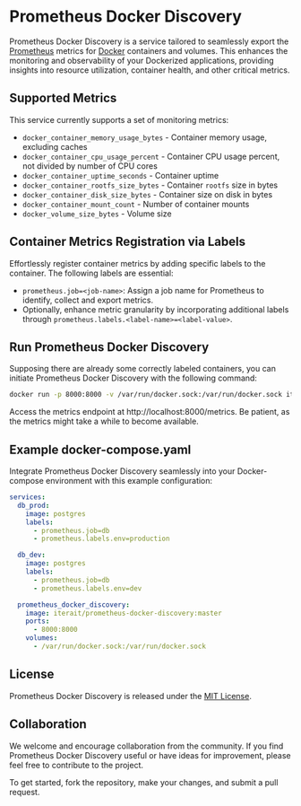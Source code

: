 # Prometheus Docker Discovery

Prometheus Docker Discovery is a service tailored to seamlessly export the [Prometheus](https://prometheus.io/) metrics for [Docker](https://www.docker.com/) containers and volumes.
This enhances the monitoring and observability of your Dockerized applications, providing insights into resource utilization, container health, and other critical metrics.

## Supported Metrics
This service currently supports a set of monitoring metrics:
- `docker_container_memory_usage_bytes` - Container memory usage, excluding caches
- `docker_container_cpu_usage_percent` - Container CPU usage percent, not divided by number of CPU cores
- `docker_container_uptime_seconds` - Container uptime
- `docker_container_rootfs_size_bytes` - Container `rootfs` size in bytes
- `docker_container_disk_size_bytes` - Container size on disk in bytes
- `docker_container_mount_count` - Number of container mounts
- `docker_volume_size_bytes` - Volume size

## Container Metrics Registration via Labels
Effortlessly register container metrics by adding specific labels to the container. The following labels are essential:
- `prometheus.job=<job-name>`: Assign a job name for Prometheus to identify, collect and export metrics.
- Optionally, enhance metric granularity by incorporating additional labels through `prometheus.labels.<label-name>=<label-value>`.

## Run Prometheus Docker Discovery
Supposing there are already some correctly labeled containers, you can initiate Prometheus Docker Discovery with the following command:

```bash
docker run -p 8000:8000 -v /var/run/docker.sock:/var/run/docker.sock iterait/prometheus-docker-discovery:master
```

Access the metrics endpoint at http://localhost:8000/metrics.
Be patient, as the metrics might take a while to become available.

## Example docker-compose.yaml
Integrate Prometheus Docker Discovery seamlessly into your Docker-compose environment with this example configuration:

```yaml
services:
  db_prod:
    image: postgres
    labels:
      - prometheus.job=db
      - prometheus.labels.env=production

  db_dev:
    image: postgres
    labels:
      - prometheus.job=db
      - prometheus.labels.env=dev

  prometheus_docker_discovery:
    image: iterait/prometheus-docker-discovery:master
    ports:
      - 8000:8000
    volumes:
      - /var/run/docker.sock:/var/run/docker.sock
```

## License
Prometheus Docker Discovery is released under the [MIT License](./LICENSE).

## Collaboration
We welcome and encourage collaboration from the community.
If you find Prometheus Docker Discovery useful or have ideas for improvement, please feel free to contribute to the project.

To get started, fork the repository, make your changes, and submit a pull request.
